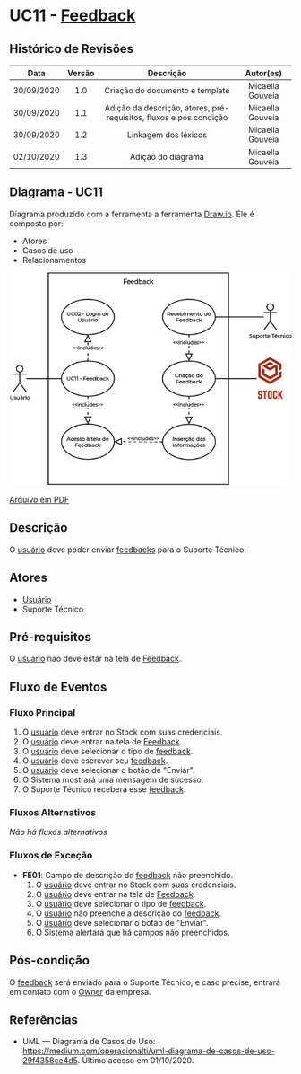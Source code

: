 # UC11 - [Feedback](Modeling/verbo?id=feedback)

## Histórico de Revisões

| Data | Versão | Descrição | Autor(es) |
|:----:|:------:|:---------:|:---------:|
| 30/09/2020 | 1.0 | Criação do documento e template | Micaella Gouveia |
| 30/09/2020 | 1.1 | Adição da descrição, atores, pré-requisitos, fluxos e pós condição | Micaella Gouveia |
| 30/09/2020 | 1.2 | Linkagem dos léxicos | Micaella Gouveia |
| 02/10/2020 | 1.3 | Adição do diagrama | Micaella Gouveia |

## Diagrama - UC11
Diagrama produzido com a ferramenta a ferramenta [Draw.io](https://app.diagrams.net/). Ele é composto por:
* Atores
* Casos de uso
* Relacionamentos

![caso 11](../../../assets/diagramas/casosUso/caso11.png)

<a href="https://unbarqdsw.github.io/2020.1_G12_Stock/assets/pdf/diagramas/casosUso/caso11.pdf">Arquivo em PDF</a>

## Descrição
O  [usuário](Modeling/objeto?id=usuário) deve poder enviar [feedbacks](Modeling/verbo?id=feedback) para o Suporte Técnico.

## Atores
* [Usuário](Modeling/objeto?id=usuário)
* Suporte Técnico

## Pré-requisitos
O  [usuário](Modeling/objeto?id=usuário) não deve estar na tela de [Feedback](Modeling/verbo?id=feedback).

## Fluxo de Eventos
### Fluxo Principal
1. O [usuário](Modeling/objeto?id=usuário) deve entrar no Stock com suas credenciais.
2. O [usuário](Modeling/objeto?id=usuário) deve entrar na tela de [Feedback](Modeling/verbo?id=feedback).
3. O [usuário](Modeling/objeto?id=usuário) deve selecionar o tipo de [feedback](Modeling/verbo?id=feedback).
4. O [usuário](Modeling/objeto?id=usuário) deve escrever seu [feedback](Modeling/verbo?id=feedback).
5. O [usuário](Modeling/objeto?id=usuário) deve selecionar o botão de "Enviar".
6. O Sistema mostrará uma mensagem de sucesso.
7. O Suporte Técnico receberá esse [feedback](Modeling/verbo?id=feedback).

### Fluxos Alternativos
*Não há fluxos alternativos*

### Fluxos de Exceção
* **FE01**: Campo de descrição do [feedback](Modeling/verbo?id=feedback) não preenchido.
    1. O [usuário](Modeling/objeto?id=usuário) deve entrar no Stock com suas credenciais.
    2. O [usuário](Modeling/objeto?id=usuário) deve entrar na tela de [Feedback](Modeling/verbo?id=feedback).
    3. O [usuário](Modeling/objeto?id=usuário) deve selecionar o tipo de [feedback](Modeling/verbo?id=feedback).
    4. O [usuário](Modeling/objeto?id=usuário) não preenche a descrição do [feedback](Modeling/verbo?id=feedback).
    5. O [usuário](Modeling/objeto?id=usuário) deve selecionar o botão de "Enviar".
    6. O Sistema alertará que há campos não preenchidos.

## Pós-condição

O [feedback](Modeling/verbo?id=feedback) será enviado para o Suporte Técnico, e caso precise, entrará em contato com o [Owner](Modeling/objeto?id=Owner) da empresa.

## Referências
* UML — Diagrama de Casos de Uso: <https://medium.com/operacionalti/uml-diagrama-de-casos-de-uso-29f4358ce4d5>. Último acesso em 01/10/2020.
